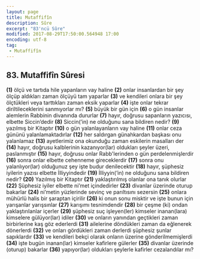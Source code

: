 ```yaml
---
layout: page
title: Mutaffifîn
description: Sûre
excerpt: "83'ncü Sûre"
modified: 2017-08-29T17:50:00.564948 17:00
encoding: utf-8
tag: 
 - Mutaffifîn
---
```


## 83. Mutaffifîn Sûresi

**(1)** ölçü ve tartıda hile yapanların vay haline
**(2)** onlar insanlardan bir şey ölçüp aldıkları zaman ölçüyü tam yaparlar	
**(3)** ve kendileri onlara bir şey ölçtükleri veya tarttıkları zaman eksik yaparlar
**(4)** işte onlar tekrar diriltileceklerini sanmıyorlar mı?
**(5)** büyük bir gün için
**(6)** o gün insanlar alemlerin Rabbinin divanında dururlar
**(7)** hayır, doğrusu sapanların yazıcısı, elbette Siccin’dedir
**(8)** Siccin(’in) ne olduğunu sana bildiren nedir?
**(9)** yazılmış bir Kitaptır
****(10)**** o gün yalanlayanların vay haline
****(11)**** onlar ceza gününü yalanlamaktadırlar
****(12)**** her saldırgan günahkardan başkası onu yalanlamaz
****(13)**** ayetlerimiz ona okunduğu zaman eskilerin masalları der
****(14)**** hayır, doğrusu kalblerinin kazanıyor(lar) oldukları şeyler üzeri, paslanmıştır
****(15)**** hayır, doğrusu onlar Rabb'lerinden o gün perdelenmişlerdir
****(16)**** sonra onlar elbette cehenneme gireceklerdir
****(17)**** sonra onu yalanlıyor(lar) olduğunuz şey işte budur denilecektir
****(18)**** hayır, şüphesiz iyilerin yazısı elbette İlliyyindedir
****(19)**** İlliyyin(’in) ne olduğunu sana bildiren nedir?
****(20)**** Yazılmış bir Kitaptır
****(21)**** yaklaştırılmış olanlar ona tanık olurlar
****(22)**** Şüphesiz iyiler elbette ni’met içindedirler
****(23)**** divanlar üzerinde oturup bakarlar
****(24)**** ni’metin yüzlerinde sevinç ve parıltısını sezersin
****(25)**** onlara mühürlü halis bir şaraptan içirilir
****(26)**** ki onun sonu misktir ve işte bunun için yarışanlar yarışsınlar
****(27)**** karışımı tesnimdendir
****(28)**** bir çeşme (ki) ondan yaklaştırılanlar içerler
****(29)**** şüphesiz suç işleyen(ler) kimseler inanan(lara) kimselere gülüyor(lar) idiler
****(30)**** ve onların yanından geçtikleri zaman birbirlerine kaş göz ederlerdi
****(31)**** ailelerine döndükleri zaman da eğlenerek dönerlerdi
****(32)**** ve onları gördükleri zaman derlerdi şüphesiz şunlar sapıklardır
****(33)**** ve kendileri bekçi olarak onların üzerine gönderilmemişlerdi 
****(34)**** işte bugün inanan(lar) kimseler kafirlere gülerler
****(35)**** divanlar üzerinde (oturup) bakarlar
****(36)**** yapıyor(lar) oldukları şeylerle kafirler cezalandılar mı?

